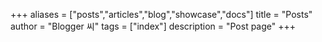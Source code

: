 +++
aliases = ["posts","articles","blog","showcase","docs"]
title = "Posts"
author = "Blogger 씨"
tags = ["index"]
description = "Post page"
+++